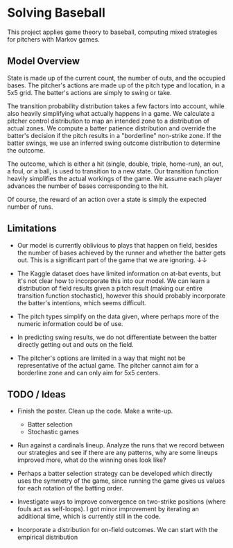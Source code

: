 # Solving Baseball
This project applies game theory to baseball, computing mixed strategies for 
pitchers with Markov games.

## Model Overview
State is made up of the current count, the number of outs, and 
the occupied bases. The pitcher's actions are made up of the pitch type and location, 
in a 5x5 grid. The batter's actions are simply to swing or take. 

The transition probability distribution takes a few factors into account, while also
heavily simplifying what actually happens in a game. We calculate a pitcher control distribution
to map an intended zone to a distribution of actual zones. We compute a batter patience
distribution and override the batter's decision if the pitch results in a "borderline" non-strike 
zone. If the batter swings, we use an inferred swing outcome distribution to determine the outcome.

The outcome, which is either a hit (single, double, triple, home-run), an out, a foul, or a ball,
is used to transition to a new state. Our transition function heavily simplifies the actual
workings of the game. We assume each player advances the number of bases corresponding to the hit.

Of course, the reward of an action over a state is simply the expected number of runs.

## Limitations
- Our model is currently oblivious to plays that happen on field, besides the number of bases achieved
by the runner and whether the batter gets out. This is a significant part of the game that we are ignoring. ↓↓

- The Kaggle dataset does have limited information on at-bat events, but it's not clear how 
to incorporate this into our model. We can learn a distribution of field results given a 
pitch result (making our entire transition function stochastic), however this should probably incorporate
the batter's intentions, which seems difficult.

- The pitch types simplify on the data given, where perhaps more of the numeric information could be of use. 

- In predicting swing results, we do not differentiate between the batter directly getting out and outs on the field.

- The pitcher's options are limited in a way that might not be representative of the actual game. The pitcher cannot
aim for a borderline zone and can only aim for 5x5 centers.

## TODO / Ideas
- Finish the poster. Clean up the code. Make a write-up.
  - Batter selection
  - Stochastic games

- Run against a cardinals lineup. Analyze the runs that we record between our strategies and see if there are any patterns, 
  why are some lineups improved more, what do the winning ones look like?

- Perhaps a batter selection strategy can be developed which directly uses the symmetry of the game, since running the game
  gives us values for each rotation of the batting order.

- Investigate ways to improve convergence on two-strike positions (where fouls act as self-loops). I got minor improvement
  by iterating an additional time, which is currently still in the code.

- Incorporate a distribution for on-field outcomes. We can start with the empirical distribution

